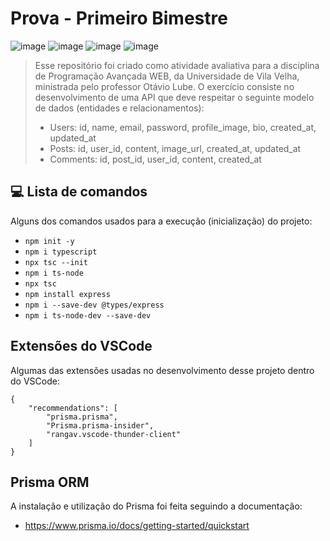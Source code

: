 # Prova - Primeiro Bimestre

![image](https://img.shields.io/badge/TypeScript-007ACC?style=for-the-badge&logo=typescript&logoColor=white)
![image](https://img.shields.io/badge/Node%20js-339933?style=for-the-badge&logo=nodedotjs&logoColor=white)
![image](https://img.shields.io/badge/Express%20js-000000?style=for-the-badge&logo=express&logoColor=white)
![image](https://img.shields.io/badge/ts--node-3178C6?style=for-the-badge&logo=ts-node&logoColor=white)

> Esse repositório foi criado como atividade avaliativa para a disciplina de Programação Avançada WEB, da Universidade de Vila Velha, ministrada pelo professor Otávio Lube. O exercício consiste no desenvolvimento de uma API que deve respeitar o seguinte modelo de dados (entidades e relacionamentos):
> - Users: id, name, email, password, profile_image, bio, created_at, updated_at
> - Posts: id, user_id, content, image_url, created_at, updated_at
> - Comments: id, post_id, user_id, content, created_at

## 💻 Lista de comandos

Alguns dos comandos usados para a execução (inicialização) do projeto:

- ``` npm init -y ```
- ``` npm i typescript ```
- ``` npx tsc --init ```
- ``` npm i ts-node ```
- ``` npx tsc ```
- ``` npm install express ```
- ``` npm i --save-dev @types/express ```
- ``` npm i ts-node-dev --save-dev ```

## Extensões do VSCode

Algumas das extensões usadas no desenvolvimento desse projeto dentro do VSCode:

```
{
    "recommendations": [
        "prisma.prisma",
        "Prisma.prisma-insider",
        "rangav.vscode-thunder-client"
    ]
}
```

## Prisma ORM

A instalação e utilização do Prisma foi feita seguindo a documentação:

- https://www.prisma.io/docs/getting-started/quickstart
